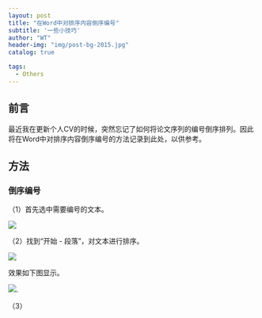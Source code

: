 ```yaml
---
layout: post
title: "在Word中对排序内容倒序编号"
subtitle: '一些小技巧'
author: "WT"
header-img: "img/post-bg-2015.jpg"
catalog: true

tags:
  - Others
---
```


## 前言

最近我在更新个人CV的时候，突然忘记了如何将论文序列的编号倒序排列。因此将在Word中对排序内容倒序编号的方法记录到此处，以供参考。

## 方法

### 倒序编号

（1）首先选中需要编号的文本。

![](https://raw.githubusercontent.com/zhouwt612/zhouwt612.github.io/master/_posts/Photos/2020-02-11/1.PNG)

（2）找到“开始 - 段落”，对文本进行排序。

![](https://raw.githubusercontent.com/zhouwt612/zhouwt612.github.io/master/_posts/Photos/2020-02-11/2.PNG)

效果如下图显示。

![](https://raw.githubusercontent.com/zhouwt612/zhouwt612.github.io/master/_posts/Photos/2020-02-11/3.PNG).

（3）
